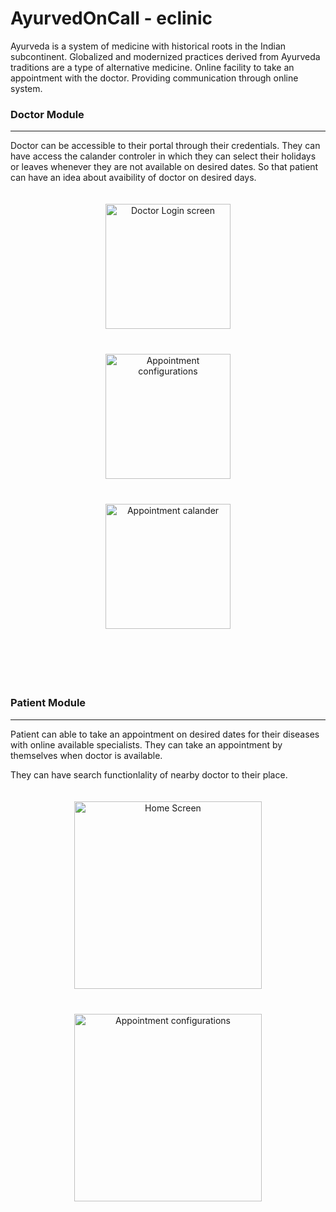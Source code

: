 # AyurvedOnCall - eclinic

Ayurveda is a system of medicine with historical roots in the Indian subcontinent. Globalized and modernized practices derived from Ayurveda traditions are a type of alternative medicine. Online facility to take an appointment with the doctor. Providing communication through online system.



### Doctor Module
------------
Doctor can be accessible to their portal through their credentials. They can have access the calander controler in which they can select their holidays or leaves whenever they are not available on desired dates. So that patient can have an idea about avaibility of doctor on desired days.

<p style="display:block; text-align:center"><a  target="_blank" href="https://raw.githubusercontent.com/ankitkanojia/eClinic/development/AyurvedOnCall/Screens/3.png"><img  hspace="20"style="padding:20px;" height="200" width="200" src="https://raw.githubusercontent.com/ankitkanojia/eClinic/development/AyurvedOnCall/Screens/3.png" alt="Doctor Login screen" /></a><a  target="_blank" href="https://raw.githubusercontent.com/ankitkanojia/eClinic/development/AyurvedOnCall/Screens/5.png"><img   style="padding:20px;" height="200" hspace="20" width="200" src="https://raw.githubusercontent.com/ankitkanojia/eClinic/development/AyurvedOnCall/Screens/5.png" alt="Appointment configurations" /></a><a  target="_blank" href="https://raw.githubusercontent.com/ankitkanojia/eClinic/development/AyurvedOnCall/Screens/6.png"><img height="200" width="200"   style="padding:20px;" hspace="20" src="https://raw.githubusercontent.com/ankitkanojia/eClinic/development/AyurvedOnCall/Screens/6.png" alt="Appointment calander" /></a></p>

<br /><br /><br />
### Patient Module
------------
Patient can able to take an appointment on desired dates for their diseases with online available specialists. They can take an appointment by themselves when doctor is available.

They can have search functionlality of nearby doctor to their place.

<p style="display:block; text-align:center"><a target="_blank" href="https://raw.githubusercontent.com/ankitkanojia/eClinic/development/AyurvedOnCall/Screens/4.jpg"><img hspace="20"  style="padding:20px;" height="300" width="300" src="https://raw.githubusercontent.com/ankitkanojia/eClinic/development/AyurvedOnCall/Screens/4.jpg" alt="Home Screen" /></a><a target="_blank" href="https://raw.githubusercontent.com/ankitkanojia/eClinic/development/AyurvedOnCall/Screens/2.png"><img height="300" width="300" hspace="20"   style="padding:20px;" src="https://raw.githubusercontent.com/ankitkanojia/eClinic/development/AyurvedOnCall/Screens/2.png" alt="Appointment configurations" /></a></p>

<br /><br /><br />
